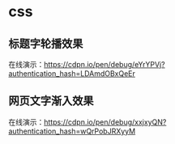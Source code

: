 # css

## 标题字轮播效果

在线演示：https://cdpn.io/pen/debug/eYrYPVj?authentication_hash=LDAmdOBxQeEr


## 网页文字渐入效果

在线演示：https://cdpn.io/pen/debug/xxjxyQN?authentication_hash=wQrPobJRXyyM
